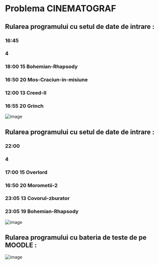 # Problema CINEMATOGRAF
## Rularea programului cu setul de date de intrare : 
### 16:45
### 4
### 18:00 15 Bohemian-Rhapsody
### 16:50 20 Mos-Craciun-in-misiune
### 12:00 13 Creed-II
### 16:55 20 Grinch
![image](https://github.com/crchende/practica2023/assets/137763813/1e15b94d-abb3-476d-ba3f-379859ef86b4)

## Rularea programului cu setul de date de intrare : 
### 22:00
### 4
### 17:00 15 Overlord
### 16:50 20 Morometii-2
### 23:05 13 Covorul-zburator
### 23:05 19 Bohemian-Rhapsody
![image](https://github.com/crchende/practica2023/assets/137763813/d6683f5d-c950-498f-80e1-dc44db8a024b)

## Rularea programului cu bateria de teste de pe MOODLE :
![image](https://github.com/crchende/practica2023/assets/137763813/ce5ffc13-6f4d-434b-9973-a288481aaef8)

